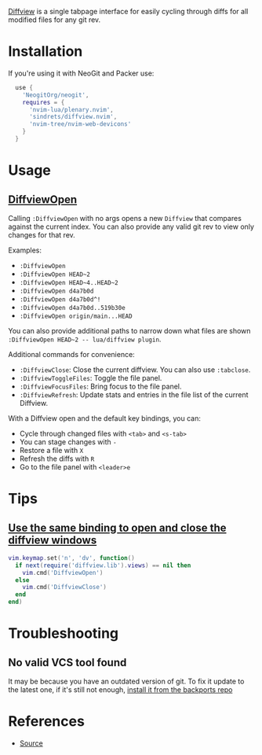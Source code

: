 [Diffview](https://github.com/sindrets/diffview.nvim) is a single tabpage interface for easily cycling through diffs for all modified files for any git rev.

# Installation

If you're using it with NeoGit and Packer use:

```lua
  use {
    'NeogitOrg/neogit',
    requires = {
      'nvim-lua/plenary.nvim',
      'sindrets/diffview.nvim',
      'nvim-tree/nvim-web-devicons'
    }
  }
```

# Usage

## [DiffviewOpen](https://github.com/sindrets/diffview.nvim#diffviewopen-git-rev-options-----paths)

Calling `:DiffviewOpen` with no args opens a new `Diffview` that compares against the current index. You can also provide any valid git rev to view only changes for that rev.

Examples:

- `:DiffviewOpen`
- `:DiffviewOpen HEAD~2`
- `:DiffviewOpen HEAD~4..HEAD~2`
- `:DiffviewOpen d4a7b0d`
- `:DiffviewOpen d4a7b0d^!`
- `:DiffviewOpen d4a7b0d..519b30e`
- `:DiffviewOpen origin/main...HEAD`

You can also provide additional paths to narrow down what files are shown `:DiffviewOpen HEAD~2 -- lua/diffview plugin`.

Additional commands for convenience:

- `:DiffviewClose`: Close the current diffview. You can also use `:tabclose`.
- `:DiffviewToggleFiles`: Toggle the file panel.
- `:DiffviewFocusFiles`: Bring focus to the file panel.
- `:DiffviewRefresh`: Update stats and entries in the file list of the current Diffview.

With a Diffview open and the default key bindings, you can:

- Cycle through changed files with `<tab>` and `<s-tab>`
- You can stage changes with `-`
- Restore a file with `X`
- Refresh the diffs with `R`
- Go to the file panel with `<leader>e`

# Tips

## [Use the same binding to open and close the diffview windows](https://www.reddit.com/r/neovim/comments/15remc4/how_to_exit_all_the_tabs_in_diffviewnvim/?rdt=52076)

```lua
vim.keymap.set('n', 'dv', function()
  if next(require('diffview.lib').views) == nil then
    vim.cmd('DiffviewOpen')
  else
    vim.cmd('DiffviewClose')
  end
end)
```

# Troubleshooting

## No valid VCS tool found

It may be because you have an outdated version of git. To fix it update to the latest one, if it's still not enough, [install it from the backports repo](linux_snippets.md#install-latest-version-of-package-from-backports)

# References

- [Source](https://github.com/sindrets/diffview.nvim)
